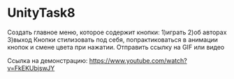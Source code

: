 # UnityTask8
Создать главное меню, которое содержит кнопки:
1)играть
2)об авторах
3)выход
Кнопки стилизовать под себя, попрактиковаться в анимации кнопок и смене цвета при нажатии.
Отправить ссылку на GIF или видео

Ссылка на демонстрацию: https://www.youtube.com/watch?v=FkEKUbjswJY
